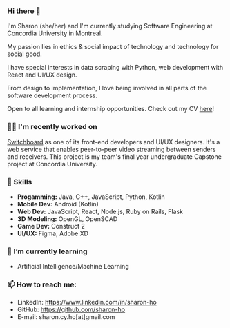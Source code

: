 ### Hi there 👋
I'm Sharon (she/her) and I'm currently studying Software Engineering at Concordia University in Montreal. 

My passion lies in ethics & social impact of technology and technology for social good.

I have special interests in data scraping with Python, web development with React and UI/UX design.

From design to implementation, I love being involved in all parts of the software development process. 

Open to all learning and internship opportunities. Check out my CV [here](https://github.com/sharon-ho/sharon-ho/blob/main/Sharon%20Ho%20Resume.pdf)!

### 👩‍💻 I'm recently worked on

[Switchboard](https://github.com/bean-pod/switchboard) as one of its front-end developers and UI/UX designers. It's a web service that enables peer-to-peer video streaming between senders and receivers. This project is my team's final year undergraduate Capstone project at Concordia University. 

### 🔭 Skills

- **Progamming:** Java, C++, JavaScript, Python, Kotlin
- **Mobile Dev:** Android (Kotlin)
- **Web Dev:** JavaScript, React, Node.js, Ruby on Rails, Flask
- **3D Modeling:** OpenGL, OpenSCAD
- **Game Dev:** Construct 2
- **UI/UX:** Figma, Adobe XD

### 🌱 I’m currently learning 

- Artificial Intelligence/Machine Learning
    
### 📫 How to reach me: 

- LinkedIn: https://www.linkedin.com/in/sharon-ho
- GitHub: https://github.com/sharon-ho
- E-mail: sharon.cy.ho[at]gmail.com
   
